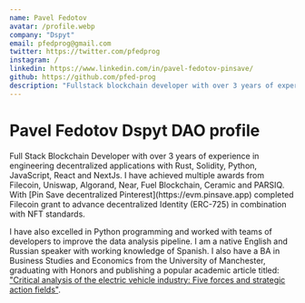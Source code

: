 ```yaml
---
name: Pavel Fedotov
avatar: /profile.webp
company: "Dspyt"
email: pfedprog@gmail.com
twitter: https://twitter.com/pfedprog
instagram: /
linkedin: https://www.linkedin.com/in/pavel-fedotov-pinsave/
github: https://github.com/pfed-prog
description: "Fullstack blockchain developer with over 3 years of experience in Rust, Solidity, Python, JavaScript, React and NextJs."
---
```


<h1 className="mt-2 text-3xl font-bold tracking-tight text-center text-gray-900 sm:text-4xl">
    Pavel Fedotov Dspyt DAO profile
</h1>

<div className="mt-6 max-w-xl text-base leading-7 dark:text-gray-100 text-gray-700 lg:max-w-none">
Full Stack Blockchain Developer with over 3 years of experience in engineering decentralized applications with Rust, Solidity, Python, JavaScript, React and NextJs. I have achieved multiple awards from Filecoin, Uniswap, Algorand, Near, Fuel Blockchain, Ceramic and PARSIQ. With [Pin Save decentralized Pinterest](https://evm.pinsave.app) completed Filecoin grant to advance decentralized Identity (ERC-725) in combination with NFT standards.

I have also excelled in Python programming and worked with teams of developers to improve the data analysis pipeline. I am a native English and Russian speaker with working knowledge of Spanish. I also have a BA in Business Studies and Economics from the University of Manchester, graduating with Honors and publishing a popular academic article titled: ["Critical analysis of the electric vehicle industry: Five forces and strategic action fields"](https://doi.org/10.31273/eirj.v10i1.362).

</div>
